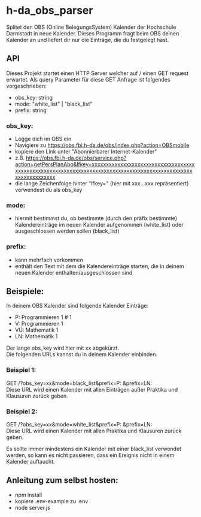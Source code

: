 # h-da_obs_parser
Splitet den OBS (Online BelegungsSystem) Kalender der Hochschule Darmstadt in neue Kalender.
Dieses Programm fragt beim OBS deinen Kalender an und liefert dir nur die Einträge, die du festgelegt hast.

## API
Dieses Projekt startet einen HTTP Server welcher auf / einen GET request erwartet.
Als query Parameter für diese GET Anfrage ist folgendes vorgeschrieben:
- obs_key: string
- mode: "white_list" | "black_list"
- prefix: string

### obs_key:
- Logge dich im OBS ein
- Navigiere zu https://obs.fbi.h-da.de/obs/index.php?action=OBSmobile
- kopiere den Link unter "Abonnierbarer Internet-Kalender"
- z.B. https://obs.fbi.h-da.de/obs/service.php?action=getPersPlanAbo&lfkey=xxxxxxxxxxxxxxxxxxxxxxxxxxxxxxxxxxxxxxxxxxxxxxxxxxxxxxxxxxxxxxxxxxxxxxxxxxxxxxxxxxxxxxxxxxxxxxxxxxxxxxxxxxxxxxxx
- die lange Zeichenfolge hinter "lfkey=" (hier mit xxx...xxx repräsentiert) verwendest du als obs_key

### mode:
- hiermit bestimmst du, ob bestimmte (durch den präfix bestimmte) Kalendereinträge im neuen Kalender aufgenommen (white_list) oder ausgeschlossen werden sollen (black_list)

### prefix:
- kann mehrfach vorkommen
- enthält den Text mit dem die Kalendereinträge starten, die in deinem neuen Kalender enthalten/ausgeschlossen sind


## Beispiele:
In deinem OBS Kalender sind folgende Kalender Einträge:
- P: Programmieren 1 # 1
- V: Programmieren 1
- VÜ: Mathematik 1
- LN: Mathematik 1
    
Der lange obs_key wird hier mit xx abgekürzt.\
Die folgenden URLs kannst du in deinem Kalender einbinden.

### Beispiel 1:
GET /?obs_key=xx&mode=black_list&prefix=P: &prefix=LN: \
Diese URL wird einen Kalender mit allen Einträgen außer Praktika und Klausuren zurück geben.
### Beispiel 2:
GET /?obs_key=xx&mode=white_list&prefix=P: &prefix=LN: \
Diese URL wird einen Kalender mit allen Praktika und Klausuren zurück geben.

Es sollte immer mindestens ein Kalender mit einer black_list verwendet werden, so kann es nicht passieren, dass ein Ereignis nicht in einem Kalender auftaucht.

## Anleitung zum selbst hosten:
- npm install
- kopiere .env-example zu .env
- node server.js